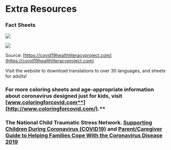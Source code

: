 # Extra Resources

### **Fact Sheets**

![](https://lh5.googleusercontent.com/ZrYVd9uAjU0VLZnYQWZOo9FtOlM5Y0MxLh7Zl82Ihd3pYx10bx2_17JfbOxtQxzcaEhiDfgmTBuklxe1GZbnlvARg0UZGQryNp00bYZrXGlVgaZQi9r0hrDVVtUGoZ4iBiRfWBi0)

![](https://lh6.googleusercontent.com/MEHUZYtKyv_jBwWvzXOps0GoCSLitnmwtvra5DBv2Ymi7OKEbTf4rV6iyrmk9mP-gR2K18kkLxk5BesP9Q32yhFg_yFisNpQl3KN7QYC0f2uWcXLnBa_H5YnOzyccqfy8_EmZ9pC)

Source: [https://covid19healthliteracyproject.com](https://covid19healthliteracyproject.com)

Visit the website to download translations to over 30 languages, and sheets for adults!

### **For more coloring sheets and age-appropriate information about coronavirus designed just for kids, visit** [**www.coloringforcovid.com**](http://www.coloringforcovid.com/)**.** 

### **The National Child Traumatic Stress Network.** [**Supporting Children During Coronavirus \(COVID19\)**](https://www.nctsn.org/resources/supporting-children-during-coronavirus-covid19) **and**  [**Parent/Caregiver Guide to Helping Families Cope With the Coronavirus Disease 2019**](https://www.nctsn.org/resources/parent-caregiver-guide-to-helping-families-cope-with-the-coronavirus-disease-2019)

###   

